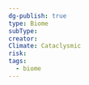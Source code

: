 ```yaml
---
dg-publish: true
type: Biome
subType: 
creator: 
Climate: Cataclysmic
risk: 
tags:
  - biome
---
```

